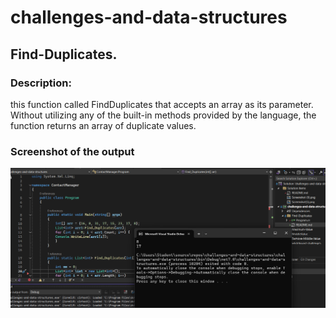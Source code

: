 # challenges-and-data-structures

## Find-Duplicates.

###  Description:

this  function called FindDuplicates that accepts an array as its parameter. Without utilizing any of the built-in methods provided by the language, the function returns an array of duplicate values.


### Screenshot of the output

![output](https://github.com/Nory9/challenges-and-data-structures/blob/Find-Duplicates/challenges-and-data-structures/Find-Duplicates/Screenshot%20(37).png?raw=true)
